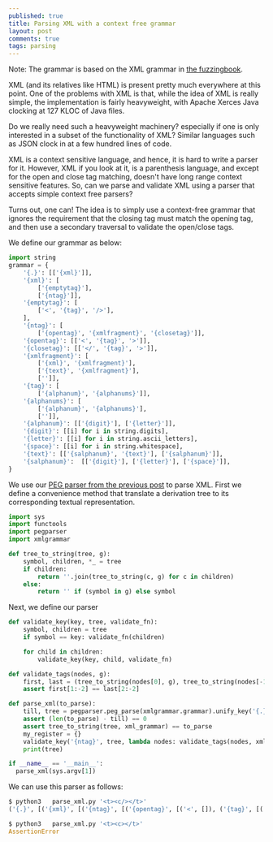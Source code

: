```yaml
---
published: true
title: Parsing XML with a context free grammar
layout: post
comments: true
tags: parsing
---
```


Note: The grammar is based on the XML grammar in [the fuzzingbook](https://www.fuzzingbook.org/html/GreyboxGrammarFuzzer.html#Parsing-and-Recombining-HTML).

XML (and its relatives like HTML) is present pretty much everywhere at this
point. One of the problems with XML is that, while the idea of XML is really
simple, the implementation is fairly heavyweight, with Apache Xerces Java
clocking at 127 KLOC of Java files.

Do we really need such a heavyweight machinery? especially if one is only
interested in a subset of the functionality of XML? Similar languages such
as JSON clock in at a few hundred lines of code.

XML is a context sensitive language, and hence, it is hard to write a parser
for it.  However, XML if you look at it, is a parenthesis language, and except
for the open and close tag matching, doesn't have long range context sensitive
features. So, can we parse and validate XML using a parser that accepts
simple context free parsers? 

Turns out, one can! The idea is to simply use a context-free grammar that
ignores the requirement that the closing tag must match the opening tag, and
then use a secondary traversal to validate the open/close tags.

We define our grammar as below:

```python
import string
grammar = {
    '{.}': [['{xml}']],
    '{xml}': [
        ['{emptytag}'],
        ['{ntag}']],
    '{emptytag}': [
        ['<', '{tag}', '/>'],
    ],
    '{ntag}': [
        ['{opentag}', '{xmlfragment}', '{closetag}']],
    '{opentag}': [['<', '{tag}', '>']],
    '{closetag}': [['</', '{tag}', '>']],
    '{xmlfragment}': [
        ['{xml}', '{xmlfragment}'],
        ['{text}', '{xmlfragment}'],
        ['']],
    '{tag}': [
        ['{alphanum}', '{alphanums}']],
    '{alphanums}': [
        ['{alphanum}', '{alphanums}'],
        ['']],
    '{alphanum}': [['{digit}'], ['{letter}']],
    '{digit}': [[i] for i in string.digits],
    '{letter}': [[i] for i in string.ascii_letters],
    '{space}': [[i] for i in string.whitespace],
    '{text}': [['{salphanum}', '{text}'], ['{salphanum}']],
    '{salphanum}':  [['{digit}'], ['{letter}'], ['{space}']],
}
```

We use our [PEG parser from the previous post](/2018/09/06/peg-parsing/) to
parse XML. First we define a convenience method that translate a derivation
tree to its corresponding textual representation.

```python
import sys
import functools
import pegparser
import xmlgrammar

def tree_to_string(tree, g):
    symbol, children, *_ = tree
    if children:
        return ''.join(tree_to_string(c, g) for c in children)
    else:
        return '' if (symbol in g) else symbol
```

Next, we define our parser

```python
def validate_key(key, tree, validate_fn):
    symbol, children = tree
    if symbol == key: validate_fn(children)

    for child in children:
        validate_key(key, child, validate_fn)

def validate_tags(nodes, g):
    first, last = (tree_to_string(nodes[0], g), tree_to_string(nodes[-1], g))
    assert first[1:-2] == last[2:-2]

def parse_xml(to_parse):
    till, tree = pegparser.peg_parse(xmlgrammar.grammar).unify_key('{.}', to_parse)
    assert (len(to_parse) - till) == 0
    assert tree_to_string(tree, xml_grammar) == to_parse
    my_register = {}
    validate_key('{ntag}', tree, lambda nodes: validate_tags(nodes, xml_grammar))
    print(tree)

if __name__ == '__main__':
  parse_xml(sys.argv[1])
```

We can use this parser as follows:

```python
$ python3   parse_xml.py '<t><c/></t>'
('{.}', [('{xml}', [('{ntag}', [('{opentag}', [('<', []), ('{tag}', [('{alphanum}', [('{letter}', [('t', [])])]), ('{alphanums}', [('', [])])]), ('>', [])]), ('{xmlfragment}', [('{xml}', [('{emptytag}', [('<', []), ('{tag}', [('{alphanum}', [('{letter}', [('c', [])])]), ('{alphanums}', [('', [])])]), ('/>', [])])]), ('{xmlfragment}', [('', [])])]), ('{closetag}', [('</', []), ('{tag}', [('{alphanum}', [('{letter}', [('t', [])])]), ('{alphanums}', [('', [])])]), ('>', [])])])])])

$ python3   parse_xml.py '<t><c></t>' 
AssertionError
```

